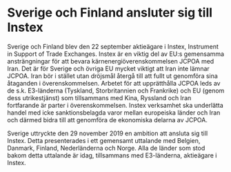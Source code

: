 # Sverige och Finland ansluter sig till Instex

Sverige och Finland blev den 22 september aktieägare i Instex, Instrument in Support of Trade Exchanges. Instex är en viktig del av EU:s gemensamma ansträngningar för att bevara kärnenergiöverenskommelsen JCPOA med Iran. Det är för Sverige och övriga EU mycket viktigt att Iran inte lämnar JCPOA. Iran bör i stället utan dröjsmål återgå till att fullt ut genomföra sina åtaganden i överenskommelsen. Arbetet för att upprätthålla JCPOA leds av de s.k. E3\-länderna (Tyskland, Storbritannien och Frankrike) och EU (genom dess utrikestjänst) som tillsammans med Kina, Ryssland och Iran fortfarande är parter i överenskommelsen. Instex verksamhet ska underlätta handel med icke sanktionsbelagda varor mellan europeiska länder och Iran och därmed bidra till att genomföra de ekonomiska delarna av JCPOA.

Sverige uttryckte den 29 november 2019 en ambition att ansluta sig till Instex. Detta presenterades i ett gemensamt uttalande med Belgien, Danmark, Finland, Nederländerna och Norge. Alla de länder som stod bakom detta uttalande är idag, tillsammans med E3\-länderna, aktieägare i Instex.

